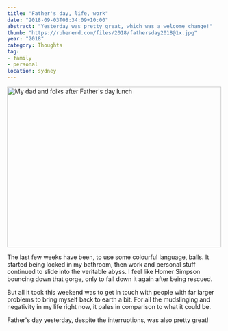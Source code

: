 ```yaml
---
title: "Father's day, life, work"
date: "2018-09-03T08:34:09+10:00"
abstract: "Yesterday was pretty great, which was a welcome change!"
thumb: "https://rubenerd.com/files/2018/fathersday2018@1x.jpg"
year: "2018"
category: Thoughts
tag:
- family
- personal
location: sydney
---
```

<p><img src="https://rubenerd.com/files/2018/fathersday2018@1x.jpg" srcset="https://rubenerd.com/files/2018/fathersday2018@1x.jpg 1x, https://rubenerd.com/files/2018/fathersday2018@2x.jpg 2x" alt="My dad and folks after Father's day lunch" style="width:500px; height:375px;" /></p>

The last few weeks have been, to use some colourful language, balls. It started being locked in my bathroom, then work and personal stuff continued to slide into the veritable abyss. I feel like Homer Simpson bouncing down that gorge, only to fall down it again after being rescued.

But all it took this weekend was to get in touch with people with far larger problems to bring myself back to earth a bit. For all the mudslinging and negativity in my life right now, it pales in comparison to what it could be.

Father's day yesterday, despite the interruptions, was also pretty great! 

